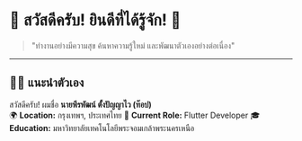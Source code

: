 # 👋 สวัสดีครับ! ยินดีที่ได้รู้จัก! 🌟

> "ทำงานอย่างมีความสุข ค้นหาความรู้ใหม่ และพัฒนาตัวเองอย่างต่อเนื่อง"

---

## 🙋‍♂️ แนะนำตัวเอง

สวัสดีครับ! ผมชื่อ **นายพีรพัฒน์ ตั้งปัญญาไว (ท๊อป)**  
🌍 **Location:** กรุงเทพฯ, ประเทศไทย
💼 **Current Role:** Flutter Developer
🎓 **Education:** มหาวิทยาลัยเทคโนโลยีพระจอมเกล้าพระนครเหนือ

